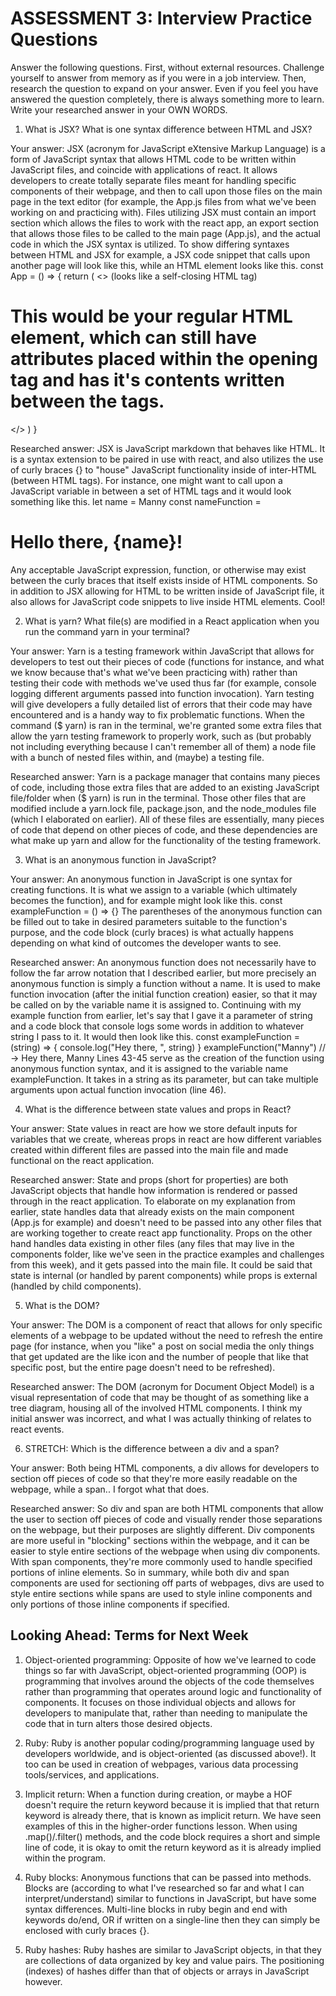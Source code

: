 # ASSESSMENT 3: Interview Practice Questions
Answer the following questions.
First, without external resources. Challenge yourself to answer from memory as if you were in a job interview.
Then, research the question to expand on your answer. Even if you feel you have answered the question completely, there is always something more to learn. Write your researched answer in your OWN WORDS.



1. What is JSX? What is one syntax difference between HTML and JSX?

Your answer: JSX (acronym for JavaScript eXtensive Markup Language) is a form of JavaScript syntax that allows HTML code to be written within JavaScript files, and coincide with applications of react. It allows developers to create totally separate files meant for handling specific components of their webpage, and then to call upon those files on the main page in the text editor (for example, the App.js files from what we've been working on and practicing with). Files utilizing JSX must contain an import section which allows the files to work with the react app, an export section that allows those files to be called to the main page (App.js), and the actual code in which the JSX syntax is utilized. To show differing syntaxes between HTML and JSX for example, a JSX code snippet that calls upon another page will look like this, while an HTML element looks like this.
    const App = () => {
        return (
            <>
                <callUponAnotherFileHere />   (looks like a self-closing HTML tag)
                <h1>This would be your regular HTML element, which can still have attributes placed within the opening tag and has it's contents written between the tags.
                </h1>
            </>
        )
    }

Researched answer: JSX is JavaScript markdown that behaves like HTML. It is a syntax extension to be paired in use with react, and also utilizes the use of curly braces {} to "house" JavaScript functionality inside of inter-HTML (between HTML tags). For instance, one might want to call upon a JavaScript variable in between a set of HTML tags and it would look something like this.
    let name = Manny
    const nameFunction = <h1>Hello there, {name}!</h1>
Any acceptable JavaScript expression, function, or otherwise may exist between the curly braces that itself exists inside of HTML components. So in addition to JSX allowing for HTML to be written inside of JavaScript file, it also allows for JavaScript code snippets to live inside HTML elements. Cool!



2. What is yarn? What file(s) are modified in a React application when you run the command yarn in your terminal?

Your answer: Yarn is a testing framework within JavaScript that allows for developers to test out their pieces of code (functions for instance, and what we know because that's what we've been practicing with) rather than testing their code with methods we've used thus far (for example, console logging different arguments passed into function invocation). Yarn testing will give developers a fully detailed list of errors that their code may have encountered and is a handy way to fix problematic functions. When the command ($ yarn) is ran in the terminal, we're granted some extra files that allow the yarn testing framework to properly work, such as (but probably not including everything because I can't remember all of them) a node file with a bunch of nested files within, and (maybe) a testing file.

Researched answer: Yarn is a package manager that contains many pieces of code, including those extra files that are added to an existing JavaScript file/folder when ($ yarn) is run in the terminal. Those other files that are modified include a yarn.lock file, package.json, and the node_modules file (which I elaborated on earlier). All of these files are essentially, many pieces of code that depend on other pieces of code, and these dependencies are what make up yarn and allow for the functionality of the testing framework.



3. What is an anonymous function in JavaScript?

Your answer: An anonymous function in JavaScript is one syntax for creating functions. It is what we assign to a variable (which ultimately becomes the function), and for example might look like this.
    const exampleFunction = () => {}
The parentheses of the anonymous function can be filled out to take in desired parameters suitable to the function's purpose, and the code block (curly braces) is what actually happens depending on what kind of outcomes the developer wants to see.

Researched answer: An anonymous function does not necessarily have to follow the far arrow notation that I described earlier, but more precisely an anonymous function is simply a function without a name. It is used to make function invocation (after the initial function creation) easier, so that it may be called on by the variable name it is assigned to. Continuing with my example function from earlier, let's say that I gave it a parameter of string and a code block that console logs some words in addition to whatever string I pass to it. It would then look like this.
    const exampleFunction = (string) => {
        console.log("Hey there, ", string)
    }
    exampleFunction("Manny")
    // -> Hey there, Manny
Lines 43-45 serve as the creation of the function using anonymous function syntax, and it is assigned to the variable name exampleFunction. It takes in a string as its parameter, but can take multiple arguments upon actual function invocation (line 46).



4. What is the difference between state values and props in React?

Your answer: State values in react are how we store default inputs for variables that we create, whereas props in react are how different variables created within different files are passed into the main file and made functional on the react application.

Researched answer: State and props (short for properties) are both JavaScript objects that handle how information is rendered or passed through in the react application. To elaborate on my explanation from earlier, state handles data that already exists on the main component (App.js for example) and doesn't need to be passed into any other files that are working together to create react app functionality. Props on the other hand handles data existing in other files (any files that may live in the components folder, like we've seen in the practice examples and challenges from this week), and it gets passed into the main file. It could be said that state is internal (or handled by parent components) while props is external (handled by child components).



5. What is the DOM?

Your answer: The DOM is a component of react that allows for only specific elements of a webpage to be updated without the need to refresh the entire page (for instance, when you "like" a post on social media the only things that get updated are the like icon and the number of people that like that specific post, but the entire page doesn't need to be refreshed).

Researched answer: The DOM (acronym for Document Object Model) is a visual representation of code that may be thought of as something like a tree diagram, housing all of the involved HTML components. I think my initial answer was incorrect, and what I was actually thinking of relates to react events.



6. STRETCH: Which is the difference between a div and a span?

Your answer: Both being HTML components, a div allows for developers to section off pieces of code so that they're more easily readable on the webpage, while a span.. I forgot what that does.

Researched answer: So div and span are both HTML components that allow the user to section off pieces of code and visually render those separations on the webpage, but their purposes are slightly different. Div components are more useful in "blocking" sections within the webpage, and it can be easier to style entire sections of the webpage when using div components. With span components, they're more commonly used to handle specified portions of inline elements. So in summary, while both div and span components are used for sectioning off parts of webpages, divs are used to style entire sections while spans are used to style inline components and only portions of those inline components if specified.



## Looking Ahead: Terms for Next Week
1. Object-oriented programming: Opposite of how we've learned to code things so far with JavaScript, object-oriented programming (OOP) is programming that involves around the objects of the code themselves rather than programming that operates around logic and functionality of components. It focuses on those individual objects and allows for developers to manipulate that, rather than needing to manipulate the code that in turn alters those desired objects.

2. Ruby: Ruby is another popular coding/programming language used by developers worldwide, and is object-oriented (as discussed above!). It too can be used in creation of webpages, various data processing tools/services, and applications.

3. Implicit return: When a function during creation, or maybe a HOF doesn't require the return keyword because it is implied that that return keyword is already there, that is known as implicit return. We have seen examples of this in the higher-order functions lesson. When using .map()/.filter() methods, and the code block requires a short and simple line of code, it is okay to omit the return keyword as it is already implied within the program.

4. Ruby blocks: Anonymous functions that can be passed into methods. Blocks are (according to what I've researched so far and what I can interpret/understand) similar to functions in JavaScript, but have some syntax differences. Multi-line blocks in ruby begin and end with keywords do/end, OR if written on a single-line then they can simply be enclosed with curly braces {}.

5. Ruby hashes: Ruby hashes are similar to JavaScript objects, in that they are collections of data organized by key and value pairs. The positioning (indexes) of hashes differ than that of objects or arrays in JavaScript however.